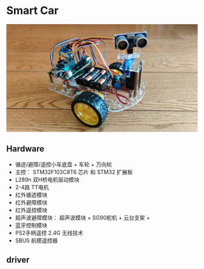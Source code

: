 # Smart Car

![image](./images/smart_car.jpg)


## Hardware

- 循迹/避障/遥控小车底盘 + 车轮 + 万向轮 
- 主控： STM32F103C8T6 芯片 和 STM32 扩展板
- L289n 双H桥电机驱动模块
- 2-4路 TT电机
- 红外循迹模块
- 红外避障模块
- 红外遥控模块
- 超声波避障模块： 超声波模块 + SG90舵机 + 云台支架 + 
- 蓝牙控制模块
- PS2手柄遥控 2.4G 无线技术
- SBUS 航模遥控器


## driver

